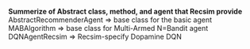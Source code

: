 __Summerize of Abstract class, method, and agent that Recsim provide__
  AbstractRecommenderAgent => base class for the basic agent <br>
  MABAlgorithm => base class for Multi-Armed N=Bandit agent <br>
  DQNAgentRecsim => Recsim-specify Dopamine DQN <br>
